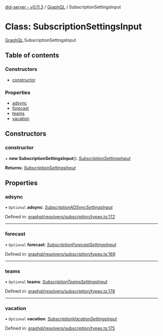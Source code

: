 [did-server - v0.11.3](../README.md) / [GraphQL](../modules/graphql.md) / SubscriptionSettingsInput

# Class: SubscriptionSettingsInput

[GraphQL](../modules/graphql.md).SubscriptionSettingsInput

## Table of contents

### Constructors

- [constructor](graphql.subscriptionsettingsinput.md#constructor)

### Properties

- [adsync](graphql.subscriptionsettingsinput.md#adsync)
- [forecast](graphql.subscriptionsettingsinput.md#forecast)
- [teams](graphql.subscriptionsettingsinput.md#teams)
- [vacation](graphql.subscriptionsettingsinput.md#vacation)

## Constructors

### constructor

\+ **new SubscriptionSettingsInput**(): [*SubscriptionSettingsInput*](graphql.subscriptionsettingsinput.md)

**Returns:** [*SubscriptionSettingsInput*](graphql.subscriptionsettingsinput.md)

## Properties

### adsync

• `Optional` **adsync**: [*SubscriptionADSyncSettingsInput*](graphql.subscriptionadsyncsettingsinput.md)

Defined in: [graphql/resolvers/subscription/types.ts:172](https://github.com/Puzzlepart/did/blob/dev/server/graphql/resolvers/subscription/types.ts#L172)

___

### forecast

• `Optional` **forecast**: [*SubscriptionForecastSettingsInput*](graphql.subscriptionforecastsettingsinput.md)

Defined in: [graphql/resolvers/subscription/types.ts:169](https://github.com/Puzzlepart/did/blob/dev/server/graphql/resolvers/subscription/types.ts#L169)

___

### teams

• `Optional` **teams**: [*SubscriptionTeamsSettingsInput*](graphql.subscriptionteamssettingsinput.md)

Defined in: [graphql/resolvers/subscription/types.ts:178](https://github.com/Puzzlepart/did/blob/dev/server/graphql/resolvers/subscription/types.ts#L178)

___

### vacation

• `Optional` **vacation**: [*SubscriptionVacationSettingsInput*](graphql.subscriptionvacationsettingsinput.md)

Defined in: [graphql/resolvers/subscription/types.ts:175](https://github.com/Puzzlepart/did/blob/dev/server/graphql/resolvers/subscription/types.ts#L175)
